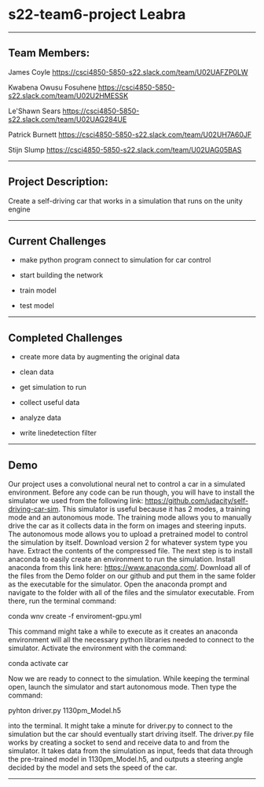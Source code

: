 # s22-team6-project Leabra

---------------------------

## Team Members:

James Coyle https://csci4850-5850-s22.slack.com/team/U02UAFZP0LW

Kwabena Owusu Fosuhene https://csci4850-5850-s22.slack.com/team/U02U2HMESSK

Le'Shawn Sears https://csci4850-5850-s22.slack.com/team/U02UAG284UE

Patrick Burnett https://csci4850-5850-s22.slack.com/team/U02UH7A60JF

Stijn Slump https://csci4850-5850-s22.slack.com/team/U02UAG05BAS


---------------------------

## Project Description:

Create a self-driving car that works in a simulation that runs on the unity engine

---------------------------

## Current Challenges

* make python program connect to simulation for car control

* start building the network

* train model

* test model

---------------------------

## Completed Challenges

* create more data by augmenting the original data

* clean data

* get simulation to run

* collect useful data

* analyze data

* write linedetection filter

---------------------------

## Demo

Our project uses a convolutional neural net to control a car in a simulated environment. Before any code can be run though, you will have to install the simulator we used from the following link: https://github.com/udacity/self-driving-car-sim. This simulator is useful because it has 2 modes, a training mode and an autonomous mode. The training mode allows you to manually drive the car as it collects data in the form on images and steering inputs. The autonomous mode allows you to upload a pretrained model to control the simulation by itself. Download version 2 for whatever system type you have. Extract the contents of the compressed file. The next step is to install anaconda to easily create an environment to run the simulation. Install anaconda from this link here: https://www.anaconda.com/. Download all of the files from the Demo folder on our github and put them in the same folder as the executable for the simulator. Open the anaconda prompt and navigate to the folder with all of the files and the simulator executable. From there, run the terminal command:

conda wnv create -f enviroment-gpu.yml

This command might take a while to execute as it creates an anaconda environment will all the necessary python libraries needed to connect to the simulator. Activate the environment with the command:

conda activate car

Now we are ready to connect to the simulation. While keeping the terminal open, launch the simulator and start autonomous mode. Then type the command:

pyhton driver.py 1130pm_Model.h5

into the terminal. It might take a minute for driver.py to connect to the simulation but the car should eventually start driving itself. The driver.py file works by creating a socket to send and receive data to and from the simulator. It takes data from the simulation as input, feeds that data through the pre-trained model in 1130pm_Model.h5, and outputs a steering angle decided by the model and sets the speed of the car.

---------------------------
